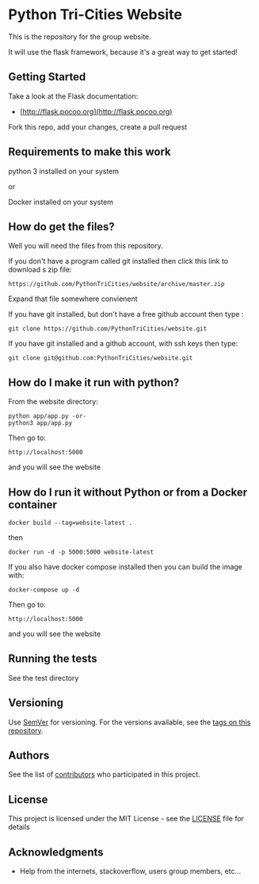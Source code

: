 # Python Tri-Cities Website

This is the repository for the group website.

It will use the flask framework, because it's a great way to get started!

## Getting Started

Take a look at the Flask documentation:
 * [http://flask.pocoo.org](http://flask.pocoo.org)

Fork this repo, add your changes, create a pull request

## Requirements to make this work

python 3 installed on your system

or

Docker installed on your system

## How do get the files?

Well you will need the files from this repository.

If you don't have a program called git installed then click this link to
download s zip file:

```
https://github.com/PythonTriCities/website/archive/master.zip
```
Expand that file somewhere convienent

If you have git installed, but don't have a free github account then type :

```
git clone https://github.com/PythonTriCities/website.git
```

If you have git installed and a github account, with ssh keys then type:

```
git clone git@github.com:PythonTriCities/website.git
```

## How do I make it run with python?

From the website directory:

```
python app/app.py -or-
python3 app/app.py
```

Then go to:

```
http://localhost:5000
```

and you will see the website

## How do I run it without Python or from a Docker container

```
docker build --tag=website-latest .
```
then
```
docker run -d -p 5000:5000 website-latest
```

If you also have docker compose installed then you can build the image with:
```
docker-compose up -d
```

Then go to:

```
http://localhost:5000
```

and you will see the website

## Running the tests

See the test directory

## Versioning

Use [SemVer](http://semver.org/) for versioning. For the versions available, see the [tags on this repository](https://github.com/PythonTriCities/website.git/tags).

## Authors

See the list of [contributors](https://github.com/PythonTriCities/website/graphs/contributors) who participated in this project.

## License

This project is licensed under the MIT License - see the [LICENSE](LICENSE) file for details

## Acknowledgments

* Help from the internets, stackoverflow, users group members, etc...
